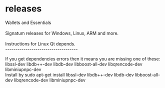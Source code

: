 # releases
Wallets and Essentials <br><br>
Signatum releases for Windows, Linux, ARM and more.<br>
<br>
Instructions for Linux Qt depends.<br>
------------------------------------<br>

If you get dependencies errors then it means you are missing one of these: <br>
libssl-dev libdb++-dev libdb-dev libboost-all-dev libqrencode-dev libminiupnpc-dev <br>
Install by sudo apt-get install libssl-dev libdb++-dev libdb-dev libboost-all-dev libqrencode-dev libminiupnpc-dev <br>
<br>
